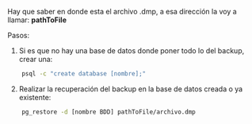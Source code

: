 Hay que saber en donde esta el archivo .dmp, a esa dirección la voy a llamar: **pathToFile**

Pasos:
1. Si es que no hay una base de datos donde poner todo lo del backup, crear una:
```bash
	psql -c "create database [nombre];"
```
2. Realizar la recuperación del backup en la base de datos creada o ya existente:
```bash
	pg_restore -d [nombre BDD] pathToFile/archivo.dmp
```

